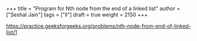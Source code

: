 +++
title = "Program for Nth node from the end of a linked list"
author = ["Seshal Jain"]
tags = ["ll"]
draft = true
weight = 2150
+++

<https://practice.geeksforgeeks.org/problems/nth-node-from-end-of-linked-list/1>
